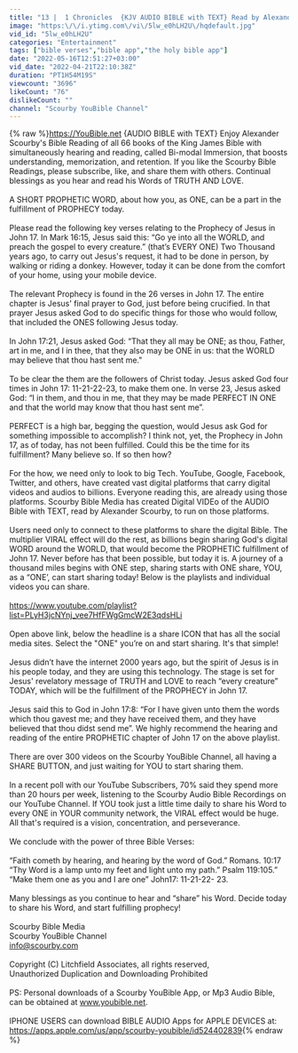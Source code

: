 ```yaml
---
title: "13 |  1 Chronicles  {KJV AUDIO BIBLE with TEXT} Read by Alexander Scourby"
image: "https:\/\/i.ytimg.com\/vi\/5lw_e0hLH2U\/hqdefault.jpg"
vid_id: "5lw_e0hLH2U"
categories: "Entertainment"
tags: ["bible verses","bible app","the holy bible app"]
date: "2022-05-16T12:51:27+03:00"
vid_date: "2022-04-21T22:10:38Z"
duration: "PT1H54M19S"
viewcount: "3696"
likeCount: "76"
dislikeCount: ""
channel: "Scourby YouBible Channel"
---
```

{% raw %}<a rel="nofollow" target="blank" href="https://YouBible.net">https://YouBible.net</a> {AUDIO BIBLE with TEXT} Enjoy Alexander Scourby's Bible Reading of all 66 books of the King James Bible with simultaneously hearing and reading, called Bi-modal Immersion, that boosts understanding, memorization, and retention. If you like the Scourby Bible Readings, please subscribe, like, and share them with others. Continual blessings as you hear and read his Words of TRUTH AND LOVE.<br /> <br />A SHORT PROPHETIC WORD, about how you, as ONE, can be a part in the fulfillment of PROPHECY today. <br /><br />Please read the following key verses relating to the Prophecy of Jesus in John 17. In Mark 16:15, Jesus said this: “Go ye into all the WORLD, and preach the gospel to every creature.” (that’s EVERY ONE) Two Thousand years ago, to carry out Jesus's request, it had to be done in person, by walking or riding a donkey. However, today it can be done from the comfort of your home, using your mobile device. <br /><br />The relevant Prophecy is found in the 26 verses in John 17. The entire chapter is Jesus' final prayer to God, just before being crucified. In that prayer Jesus asked God to do specific things for those who would follow, that included the ONES following Jesus today. <br /><br />In John 17:21, Jesus asked God: “That they all may be ONE; as thou, Father, art in me, and I in thee, that they also may be ONE in us: that the WORLD may believe that thou hast sent me.&quot; <br /><br />To be clear the them are the followers of Christ today.  Jesus asked God four times in John 17: 11-21-22-23, to make them one. In verse 23, Jesus asked God: “I in them, and thou in me, that they may be made PERFECT IN ONE and that the world may know that thou hast sent me”.<br /><br />PERFECT is a high bar, begging the question, would Jesus ask God for something impossible to accomplish? I think not, yet, the Prophecy in John 17, as of today, has not been fulfilled. Could this be the time for its fulfillment? Many believe so. If so then how? <br /><br />For the how, we need only to look to big Tech. YouTube, Google, Facebook, Twitter, and others, have created vast digital platforms that carry digital videos and audios to billions. Everyone reading this, are already using those platforms. Scourby Bible Media has created Digital VIDEo of the AUDIO Bible with TEXT, read by Alexander Scourby, to run on those platforms.<br /><br />Users need only to connect to these platforms to share the digital Bible.  The multiplier VIRAL effect will do the rest, as billions begin sharing God's digital WORD around the WORLD, that would become the PROPHETIC fulfillment of John 17.  Never before has that been possible, but today it is.  A journey of a thousand miles begins with ONE step, sharing starts with ONE share, YOU, as a “ONE’, can start sharing today!  Below is the playlists and individual videos you can share.<br /><br /><a rel="nofollow" target="blank" href="https://www.youtube.com/playlist?list=PLyH3jcNYnj_vee7HfFWgGmcW2E3qdsHLi">https://www.youtube.com/playlist?list=PLyH3jcNYnj_vee7HfFWgGmcW2E3qdsHLi</a> <br /><br />Open above link, below the headline is a share ICON that has all the social media sites. Select the &quot;ONE&quot; you’re on and start sharing. It's that simple! <br /><br />Jesus didn’t have the internet 2000 years ago, but the spirit of Jesus is in his people today, and they are using this technology.  The stage is set for Jesus' revelatory message of TRUTH and LOVE to reach “every creature” TODAY, which will be the fulfillment of the PROPHECY in John 17. <br /><br />Jesus said this to God in John 17:8: “For I have given unto them the words which thou gavest me; and they have received them, and they have believed that thou didst send me”. We highly recommend the hearing and reading of the entire PROPHETIC chapter of John 17 on the above playlist. <br /><br />There are over 300 videos on the Scourby YouBible Channel, all having a SHARE BUTTON, and just waiting for YOU to start sharing them. <br /><br />In a recent poll with our YouTube Subscribers, 70% said they spend more than 20 hours per week, listening to the Scourby Audio Bible Recordings on our YouTube Channel. If YOU took just a little time daily to share his Word to every ONE in YOUR community network, the VIRAL effect would be huge. All that's required is a vision, concentration, and perseverance. <br /><br />We conclude with the power of three Bible Verses: <br /><br />“Faith cometh by hearing, and hearing by the word of God.” Romans. 10:17 <br />“Thy Word is a lamp unto my feet and light unto my path.” Psalm 119:105.” <br />“Make them one as you and I are one” John17: 11-21-22- 23. <br /><br />Many blessings as you continue to hear and “share” his Word. Decide today to share his Word, and start fulfilling prophecy! <br /><br />Scourby Bible Media <br />Scourby YouBible Channel <br />info@scourby.com <br /><br />Copyright (C) Litchfield Associates, all rights reserved, <br />Unauthorized Duplication and Downloading Prohibited <br /><br />PS: Personal downloads of a Scourby YouBible App, or Mp3 Audio Bible, can be obtained at www.youbible.net. <br /><br />IPHONE USERS can download BIBLE AUDIO Apps for APPLE DEVICES at: <a rel="nofollow" target="blank" href="https://apps.apple.com/us/app/scourby-youbible/id524402839">https://apps.apple.com/us/app/scourby-youbible/id524402839</a>{% endraw %}
